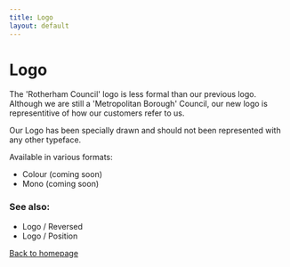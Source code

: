 ```yaml
---
title: Logo
layout: default
---
```


# Logo

The 'Rotherham Council' logo is less formal than our previous logo. Although we are still a 'Metropolitan Borough' Council, our new logo is representitive of how our customers refer to us.

Our Logo has been specially drawn and should not been represented with any other typeface.

Available in various formats:
- Colour (coming soon)
- Mono (coming soon)

### See also:
- Logo / Reversed
- Logo / Position

[Back to homepage](/styleguide/)
